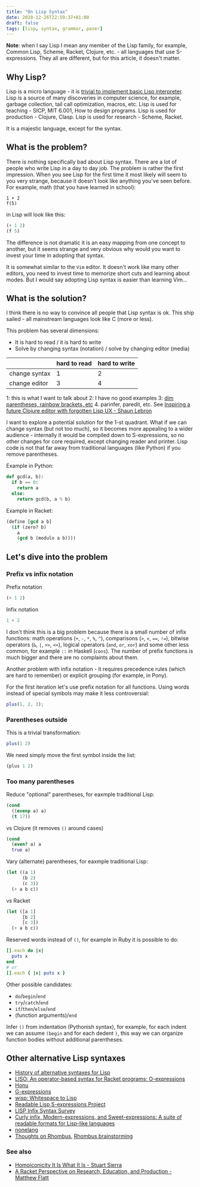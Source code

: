 ```yaml
---
title: "On Lisp Syntax"
date: 2020-12-26T22:59:37+01:00
draft: false
tags: [lisp, syntax, grammar, paser]
---
```


**Note**: when I say Lisp I mean any member of the Lisp family, for example, Common Lisp, Scheme, Racket, Clojure, etc. - all languages that use S-expressions. They all are different, but for this article, it doesn't matter.

## Why Lisp?

Lisp is a micro language - it is [trivial to implement basic Lisp interpreter](http://www.norvig.com/lispy.html). Lisp is a source of many discoveries in computer science, for example, garbage collection, tail call optimization, macros, etc. Lisp is used for teaching - SICP, MIT 6.001, How to design programs. Lisp is used for production - Clojure, Clasp. Lisp is used for research - Scheme, Racket.

It is a majestic language, except for the syntax.

## What is the problem?

There is nothing specifically bad about Lisp syntax. There are a lot of people who write Lisp in a day to day job. The problem is rather the first impression. When you see Lisp for the first time it most likely will seem to you very strange, because it doesn't look like anything you've seen before. For example, math (that you have learned in school):

```text
1 + 2
f(5)
```

in Lisp will look like this:

```lisp
(+ 1 2)
(f 5)
```

The difference is not dramatic it is an easy mapping from one concept to another, but it seems strange and very obvious why would you want to invest your time in adopting that syntax.

It is somewhat similar to the `Vim` editor. It doesn't work like many other editors, you need to invest time to memorize short cuts and learning about modes. But I would say adopting Lisp syntax is easier than learning Vim...

## What is the solution?

I think there is no way to convince all people that Lisp syntax is ok. This ship sailed - all mainstream languages look like C (more or less).

This problem has several dimensions:

- It is hard to read / it is hard to write
- Solve by changing syntax (notation) / solve by changing editor (media)

|               | hard to read | hard to write |
| ------------- | ------------ | ------------- |
| change syntax | 1            | 2             |
| change editor | 3            | 4             |

1: this is what I want to talk about
2: I have no good examples
3: [dim parentheses, rainbow brackets, etc](https://youtu.be/K0Tsa3smr1w?t=723) 4. parinfer, paredit, etc. See [Inspiring a future Clojure editor with forgotten Lisp UX - Shaun Lebron](https://www.youtube.com/watch?v=K0Tsa3smr1w)

I want to explore a potential solution for the 1-st quadrant. What if we can change syntax (but not too much), so it becomes more appealing to a wider audience - internally it would be compiled down to S-expressions, so no other changes for core required, except changing reader and printer. Lisp code is not that far away from traditional languages (like Python) if you remove parentheses.

Example in Python:

```python
def gcd(a, b):
  if b == 0:
    return a
  else:
    return gcd(b, a % b)
```

Example in Racket:

```lisp
(define [gcd a b]
  (if (zero? b)
    a
    (gcd b (modulo a b))))
```

## Let's dive into the problem

### Prefix vs infix notation

Prefix notation

```lisp
(+ 1 2)
```

Infix notation

```python
1 + 2
```

I don't think this is a big problem because there is a small number of infix functions: math operations (`+`, `-`, `*`, `%`, `^`), comparisons (`>`, `<`, `==`, `!=`), bitwise operators (`&`, `|`, `>>`, `<<`), logical operators (`and`, `or`, `xor`) and some other less common, for example `::` in Haskell (`cons`). The number of prefix functions is much bigger and there are no complaints about them.

Another problem with infix notation - it requires precedence rules (which are hard to remember) or explicit grouping (for example, in Pony).

For the first iteration let's use prefix notation for all functions. Using words instead of special symbols may make it less controversial:

```js
plus(1, 2, 3);
```

### Parentheses outside

This is a trivial transformation:

```js
plus(1 2)
```

We need simply move the first symbol inside the list:

```lisp
(plus 1 2)
```

### Too many parentheses

Reduce "optional" parentheses, for eaxmple traditional Lisp:

```lisp
(cond
  ((evenp a) a)
  (t 17))
```

vs Clojure (it removes `()` around cases)

```clj
(cond
  (even? a) a
  true a)
```

Vary (alternate) parentheses, for eaxmple traditional Lisp:

```lisp
(let ((a 1)
      (b 2)
      (c 3))
  (+ a b c))
```

vs Racket

```lisp
(let ([a 1]
      [b 2]
      [c 3])
  (+ a b c))
```

Reserved words instead of `()`, for example in Ruby it is possible to do:

```ruby
[].each do |x|
  puts x
end
# or
[].each { |x| puts x }
```

Other possible candidates:

- `do`/`begin`/`end`
- `try`/`catch`/`end`
- `if`/`then`/`else`/`end`
- (function arguments)/`end`

Infer `()` from indentation (Pythonish syntax), for example, for each indent we can assume `(begin` and for each dedent `)`, this way we can organize function bodies without additional parentheses.

## Other alternative Lisp syntaxes

- [History of alternative syntaxes for Lisp](https://github.com/shaunlebron/history-of-lisp-parens/blob/master/alt-syntax.md)
- [LISO: An operator-based syntax for Racket programs; O-expressions](http://breuleux.net/blog/liso.html)
- [Honu](https://github.com/shaunlebron/history-of-lisp-parens/blob/master/papers/rafkind2012.pdf)
- [G-expressions](https://github.com/shaunlebron/history-of-lisp-parens/blob/master/papers/palmer2009.pdf)
- [wisp: Whitespace to Lisp](https://www.draketo.de/english/wisp)
- [Readable Lisp S-expressions Project](https://readable.sourceforge.io/)
- [LISP Infix Syntax Survey](http://xahlee.info/comp/lisp_sans_sexp.html)
- [Curly infix, Modern-expressions, and Sweet-expressions: A suite of readable formats for Lisp-like languages](https://dwheeler.com/readable/sweet-expressions.html)
- [nonelang](https://nonelang.readthedocs.io/en/latest/dataformat.html)
- [Thoughts on Rhombus](https://beautifulracket.com/appendix/thoughts-on-rhombus.html), [Rhombus brainstorming](https://github.com/racket/rhombus-brainstorming/issues/3)

### See also

- [Homoiconicity It Is What It Is - Stuart Sierra](https://www.youtube.com/watch?v=o7zyGMcav3c)
- [A Racket Perspective on Research, Education, and Production - Matthew Flatt](https://youtu.be/LN0qG-i1iT0?t=2360)
